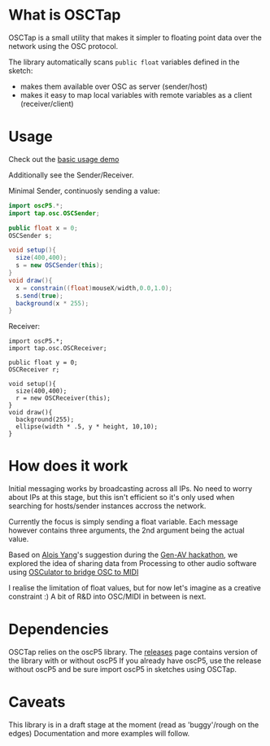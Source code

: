 What is OSCTap
==============

OSCTap is a small utility that makes it simpler to floating point data over the network using the OSC protocol.

The library automatically scans ```public float``` variables defined in the sketch:
 * makes them available over OSC as server (sender/host)
 * makes it easy to map local variables with remote variables as a client (receiver/client)

Usage
=====

Check out the [basic usage demo](https://github.com/orgicus/OSCTap/raw/master/web/OSCTapDemo.mov)

Additionally see the Sender/Receiver.

Minimal Sender, continuosly sending a value:

```java
import oscP5.*;
import tap.osc.OSCSender;

public float x = 0;
OSCSender s;

void setup(){
  size(400,400);
  s = new OSCSender(this);
}
void draw(){
  x = constrain((float)mouseX/width,0.0,1.0);
  s.send(true);
  background(x * 255);
}
```
Receiver:
```
import oscP5.*;
import tap.osc.OSCReceiver;

public float y = 0;
OSCReceiver r;

void setup(){
  size(400,400);
  r = new OSCReceiver(this);
}
void draw(){
  background(255);
  ellipse(width * .5, y * height, 10,10);
}
```

How does it work
================

Initial messaging works by broadcasting across all IPs.
No need to worry about IPs at this stage, but this isn't efficient
so it's only used when searching for hosts/sender instances accross the network.

Currently the focus is simply sending a float variable.
Each message however contains three arguments, the 2nd argument being the actual value.

Based on [Alois Yang](http://aloisyang.com)'s suggestion during the [Gen-AV hackathon](http://gen-av.org), 
we explored the idea of sharing data from Processing to other audio software 
using [OSCulator to bridge OSC to MIDI](http://cote.cc/blog/using-osculator-as-an-osc-to-midi-bridge)

I realise the limitation of float values, but for now let's imagine as a creative constraint :)
A bit of R&D into OSC/MIDI in between is next.

Dependencies
============
OSCTap relies on the oscP5 library.
The [releases](https://github.com/orgicus/OSCTap/releases) page contains version of the library with or without oscP5
If you already have oscP5, use the release without oscP5 and be sure import oscP5 in sketches using OSCTap.

Caveats
=======
This library is in a draft stage at the moment
(read as 'buggy'/rough on the edges)
Documentation and more examples will follow.

